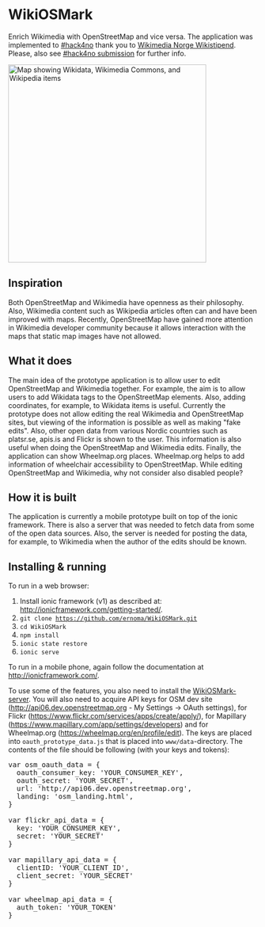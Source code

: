 # WikiOSMark

Enrich Wikimedia with OpenStreetMap and vice versa. The application was implemented to [#hack4no](http://www.hack4.no/) thank you to [Wikimedia Norge Wikistipend](https://no.wikimedia.org/wiki/Wikistipend).
Please, also see [#hack4no submission](https://devpost.com/software/wikiosmark) for further info.

<img alt="Map showing Wikidata, Wikimedia Commons, and Wikipedia items" src="https://challengepost-s3-challengepost.netdna-ssl.com/photos/production/software_photos/000/433/269/datas/gallery.jpg" width="400">

## Inspiration

Both OpenStreetMap and Wikimedia have openness as their philosophy. Also, Wikimedia content such as Wikipedia articles often can and have been improved with maps. Recently, OpenStreetMap have gained more attention in Wikimedia developer community because it allows interaction with the maps that static map images have not allowed. 

## What it does

The main idea of the prototype application is to allow user to edit OpenStreetMap and Wikimedia together. For example, the aim is to allow users to add Wikidata tags to the OpenStreetMap elements. Also, adding coordinates, for example, to Wikidata items is useful. Currently the prototype does not allow editing the real Wikimedia and OpenStreetMap sites, but viewing of the information is possible as well as making "fake edits". Also, other open data from various Nordic countries such as platsr.se, apis.is and Flickr is shown to the user. This information is also useful when doing the OpenStreetMap and Wikimedia edits. Finally, the application can show Wheelmap.org places. Wheelmap.org helps to add information of wheelchair accessibility to OpenStreetMap. While editing OpenStreetMap and Wikimedia, why not consider also disabled people?

## How it is built

The application is currently a mobile prototype built on top of the ionic framework. There is also a server that was needed to fetch data from some of the open data sources. Also, the server is needed for posting the data, for example, to Wikimedia when the author of the edits should be known.

## Installing & running

To run in a web browser:

1. Install ionic framework (v1) as described at: http://ionicframework.com/getting-started/.
2. <code>git clone https://github.com/ernoma/WikiOSMark.git</code> 
3. <code>cd WikiOSMark</code>
4. <code>npm install</code>
5. <code>ionic state restore</code>
6. <code>ionic serve</code>

To run in a mobile phone, again follow the documentation at http://ionicframework.com/.

To use some of the features, you also need to install the [WikiOSMark-server](https://github.com/ernoma/WikiOSMark-server).
You will also need to acquire API keys for OSM dev site (http://api06.dev.openstreetmap.org - My Settings -> OAuth settings),
for Flickr (https://www.flickr.com/services/apps/create/apply/), for Mapillary (https://www.mapillary.com/app/settings/developers) and
for Wheelmap.org (https://wheelmap.org/en/profile/edit).
The keys are placed into <code>oauth_prototype_data.js</code> that is placed into <code>www/data</code>-directory.
The contents of the file should be following (with your keys and tokens):
<pre>
var osm_oauth_data = {
  oauth_consumer_key: 'YOUR_CONSUMER_KEY',
  oauth_secret: 'YOUR_SECRET',
  url: 'http://api06.dev.openstreetmap.org',
  landing: 'osm_landing.html',
}

var flickr_api_data = {
  key: 'YOUR_CONSUMER_KEY',
  secret: 'YOUR_SECRET'
}

var mapillary_api_data = {
  clientID: 'YOUR_CLIENT_ID',
  client_secret: 'YOUR_SECRET'
}

var wheelmap_api_data = {
  auth_token: 'YOUR_TOKEN'
}
</pre>
